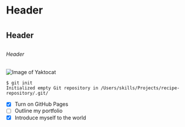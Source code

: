 # Header <h1>
## Header <h2>
###### Header <h6>

![Image of Yaktocat](https://octodex.github.com/images/yaktocat.png)


```
$ git init
Initialized empty Git repository in /Users/skills/Projects/recipe-repository/.git/
```

- [X] Turn on GitHub Pages
- [ ] Outline my portfolio
- [X] Introduce myself to the world
